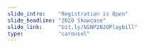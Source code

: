 ```yaml
---
slide_intro:    "Registration is Open"
slide_headline: "2020 Showcase"
slide_link:     "bit.ly/NSNP2020Playbill"
type:           "carousel"
---
```

